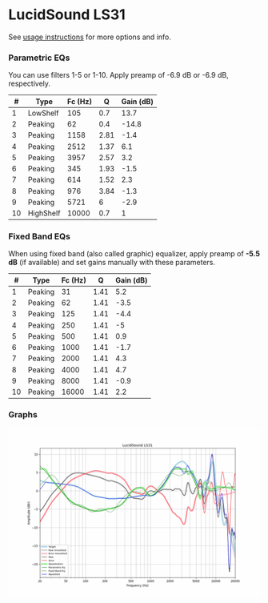 # LucidSound LS31
See [usage instructions](https://github.com/jaakkopasanen/AutoEq#usage) for more options and info.

### Parametric EQs
You can use filters 1-5 or 1-10. Apply preamp of -6.9 dB or -6.9 dB, respectively.

|   # | Type      |   Fc (Hz) |    Q |   Gain (dB) |
|-----|-----------|-----------|------|-------------|
|   1 | LowShelf  |       105 | 0.7  |        13.7 |
|   2 | Peaking   |        62 | 0.4  |       -14.8 |
|   3 | Peaking   |      1158 | 2.81 |        -1.4 |
|   4 | Peaking   |      2512 | 1.37 |         6.1 |
|   5 | Peaking   |      3957 | 2.57 |         3.2 |
|   6 | Peaking   |       345 | 1.93 |        -1.5 |
|   7 | Peaking   |       614 | 1.52 |         2.3 |
|   8 | Peaking   |       976 | 3.84 |        -1.3 |
|   9 | Peaking   |      5721 | 6    |        -2.9 |
|  10 | HighShelf |     10000 | 0.7  |         1   |

### Fixed Band EQs
When using fixed band (also called graphic) equalizer, apply preamp of **-5.5 dB** (if available) and set gains manually with these parameters.

|   # | Type    |   Fc (Hz) |    Q |   Gain (dB) |
|-----|---------|-----------|------|-------------|
|   1 | Peaking |        31 | 1.41 |         5.2 |
|   2 | Peaking |        62 | 1.41 |        -3.5 |
|   3 | Peaking |       125 | 1.41 |        -4.4 |
|   4 | Peaking |       250 | 1.41 |        -5   |
|   5 | Peaking |       500 | 1.41 |         0.9 |
|   6 | Peaking |      1000 | 1.41 |        -1.7 |
|   7 | Peaking |      2000 | 1.41 |         4.3 |
|   8 | Peaking |      4000 | 1.41 |         4.7 |
|   9 | Peaking |      8000 | 1.41 |        -0.9 |
|  10 | Peaking |     16000 | 1.41 |         2.2 |

### Graphs
![](./LucidSound%20LS31.png)
